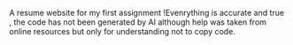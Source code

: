 A resume website for my first assignment
!Evenrything is accurate and true , the code has not been generated by AI although help was taken from online resources
but only for understanding not to copy code.

